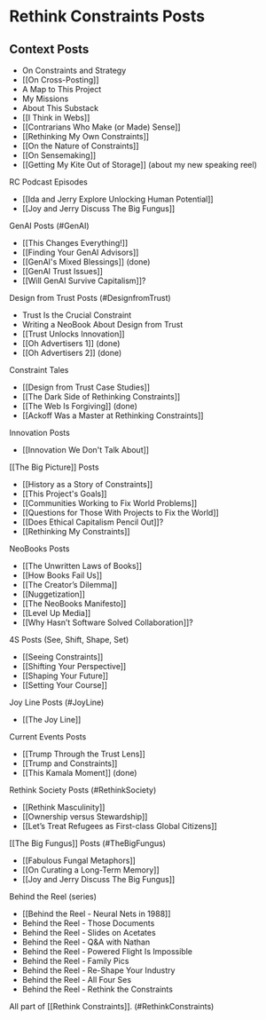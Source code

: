 # Rethink Constraints Posts

## Context Posts
- On Constraints and Strategy 
- [[On Cross-Posting]] 
- A Map to This Project  
- My Missions 
- About This Substack 
- [[I Think in Webs]] 
- [[Contrarians Who Make (or Made) Sense]] 
- [[Rethinking My Own Constraints]] 
- [[On the Nature of Constraints]] 
- [[On Sensemaking]] 
- [[Getting My Kite Out of Storage]] (about my new speaking reel) 

RC Podcast Episodes
- [[Ida and Jerry Explore Unlocking Human Potential]] 
- [[Joy and Jerry Discuss The Big Fungus]] 

GenAI Posts (#GenAI)
- [[This Changes Everything!]] 
- [[Finding Your GenAI Advisors]] 
- [[GenAI's Mixed Blessings]] (done) 
- [[GenAI Trust Issues]] 
- [[Will GenAI Survive Capitalism]]? 

Design from Trust Posts (#DesignfromTrust)
- Trust Is the Crucial Constraint 
- Writing a NeoBook About Design from Trust 
- [[Trust Unlocks Innovation]] 
- [[Oh Advertisers 1]] (done) 
- [[Oh Advertisers 2]] (done) 

Constraint Tales 
- [[Design from Trust Case Studies]] 
- [[The Dark Side of Rethinking Constraints]] 
- [[The Web Is Forgiving]] (done) 
- [[Ackoff Was a Master at Rethinking Constraints]] 

Innovation Posts 
- [[Innovation We Don't Talk About]] 

[[The Big Picture]] Posts
- [[History as a Story of Constraints]] 
- [[This Project's Goals]] 
- [[Communities Working to Fix World Problems]] 
- [[Questions for Those With Projects to Fix the World]] 
- [[Does Ethical Capitalism Pencil Out]]? 
- [[Rethinking My Constraints]] 

NeoBooks Posts
- [[The Unwritten Laws of Books]] 
- [[How Books Fail Us]] 
- [[The Creator’s Dilemma]] 
- [[Nuggetization]] 
- [[The NeoBooks Manifesto]] 
- [[Level Up Media]] 
- [[Why Hasn’t Software Solved Collaboration]]? 

4S Posts (See, Shift, Shape, Set) 
- [[Seeing Constraints]] 
- [[Shifting Your Perspective]] 
- [[Shaping Your Future]] 
- [[Setting Your Course]] 

Joy Line Posts (#JoyLine) 
- [[The Joy Line]] 

Current Events Posts 
- [[Trump Through the Trust Lens]] 
- [[Trump and Constraints]] 
- [[This Kamala Moment]] (done) 

Rethink Society Posts (#RethinkSociety)
- [[Rethink Masculinity]] 
- [[Ownership versus Stewardship]] 
- [[Let’s Treat Refugees as First-class Global Citizens]] 

[[The Big Fungus]] Posts (#TheBigFungus)
- [[Fabulous Fungal Metaphors]] 
- [[On Curating a Long-Term Memory]] 
- [[Joy and Jerry Discuss The Big Fungus]] 

Behind the Reel (series)
- [[Behind the Reel - Neural Nets in 1988]] 
- Behind the Reel - Those Documents 
- Behind the Reel - Slides on Acetates 
- Behind the Reel - Q&A with Nathan 
- Behind the Reel - Powered Flight Is Impossible 
- Behind the Reel - Family Pics 
- Behind the Reel - Re-Shape Your Industry 
- Behind the Reel - All Four Ses 
- Behind the Reel - Rethink the Constraints 

All part of [[Rethink Constraints]]. (#RethinkConstraints)